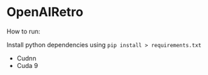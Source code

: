 # OpenAIRetro
How to run:

Install python dependencies using
`pip install > requirements.txt`

* Cudnn
* Cuda 9
